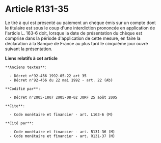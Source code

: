 # Article R131-35

Le tiré à qui est présenté au paiement un chèque émis sur un compte dont le titulaire est sous le coup d'une interdiction
prononcée en application de l'article L. 163-6 doit, lorsque la date de présentation du chèque est comprise dans la période
d'application de cette mesure, en faire la déclaration à la Banque de France au plus tard le cinquième jour ouvré suivant la
présentation.

**Liens relatifs à cet article**

	**Anciens textes**:

	  - Décret n°92-456 1992-05-22 art 35
	  - Décret n°92-456 du 22 mai 1992 - art. 22 (Ab)

	**Codifié par**:

	  - Décret n°2005-1007 2005-08-02 JORF 25 août 2005

	**Cite**:

	  - Code monétaire et financier - art. L163-6 (M)

	**Cité par**:

	  - Code monétaire et financier - art. R131-36 (M)
	  - Code monétaire et financier - art. R131-37 (M)
